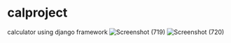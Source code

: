# calproject
calculator using django framework
![Screenshot (719)](https://user-images.githubusercontent.com/86529691/130645904-1189469a-25eb-43d4-a3d1-9470b20bd0fe.png)
![Screenshot (720)](https://user-images.githubusercontent.com/86529691/130645934-571f29e6-2bc3-48b9-9754-bf16d53c28a2.png)

